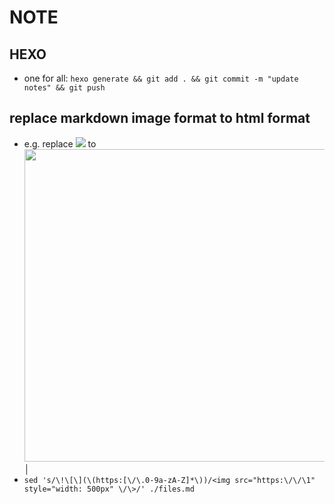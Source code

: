# NOTE

## HEXO

* one for all: `hexo generate && git add . && git commit -m "update notes" && git push`

## replace markdown image format to html format

* e.g. replace ![](https://i.imgur.com/xxx.png) to <img src="https://https://i.imgur.com/xxxx.png" style="width: 500px" />                                                                                           │
* `sed 's/\!\[\](\(https:[\/\.0-9a-zA-Z]*\))/<img src="https:\/\/\1" style="width: 500px" \/\>/' ./files.md`
